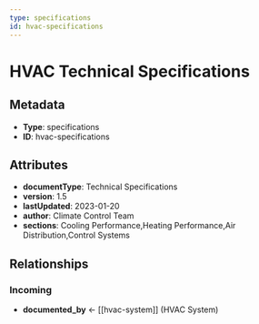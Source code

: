 ```yaml
---
type: specifications
id: hvac-specifications
---
```


# HVAC Technical Specifications

## Metadata

- **Type**: specifications
- **ID**: hvac-specifications

## Attributes

- **documentType**: Technical Specifications
- **version**: 1.5
- **lastUpdated**: 2023-01-20
- **author**: Climate Control Team
- **sections**: Cooling Performance,Heating Performance,Air Distribution,Control Systems

## Relationships

### Incoming

- **documented_by** ← [[hvac-system]] (HVAC System)

